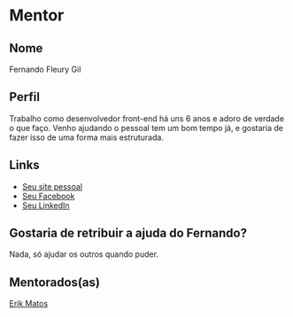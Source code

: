 
# Mentor

## Nome

Fernando Fleury Gil

## Perfil

Trabalho como desenvolvedor front-end há uns 6 anos e adoro de verdade o que faço. Venho ajudando o pessoal tem um bom tempo já, e gostaria de fazer isso de uma forma mais estruturada.

## Links

* [Seu site pessoal](https://fleury.io)
* [Seu Facebook](https://facebook.com/fernandusso)
* [Seu LinkedIn](https://www.linkedin.com/in/fernandofleurygil/)

## Gostaria de retribuir a ajuda do Fernando?

Nada, só ajudar os outros quando puder.

## Mentorados(as)

[Erik Matos](/profiles/pupils/profiles/ErikG_matos.md) 
